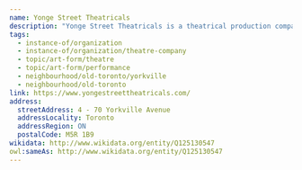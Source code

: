 ```yaml
---
name: Yonge Street Theatricals
description: "Yonge Street Theatricals is a theatrical production company based in Toronto's Yorkville neighbourhood. The company produces and presents theatrical works, contributing to Toronto's dynamic theatre scene. Yonge Street Theatricals focuses on bringing quality theatrical productions to Toronto audiences."
tags:
  - instance-of/organization
  - instance-of/organization/theatre-company
  - topic/art-form/theatre
  - topic/art-form/performance
  - neighbourhood/old-toronto/yorkville
  - neighbourhood/old-toronto
link: https://www.yongestreettheatricals.com/
address:
  streetAddress: 4 - 70 Yorkville Avenue
  addressLocality: Toronto
  addressRegion: ON
  postalCode: M5R 1B9
wikidata: http://www.wikidata.org/entity/Q125130547
owl:sameAs: http://www.wikidata.org/entity/Q125130547
---
```

